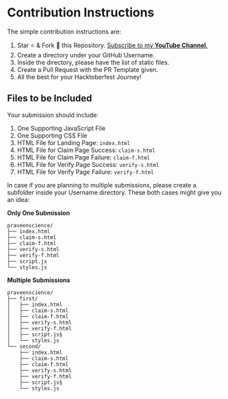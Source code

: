 # Contribution Instructions

The simple contribution instructions are:

1. Star :star: & Fork :fork_and_knife: this Repository. [Subscribe to my **YouTube Channel**.](https://rb.gy/fupw21)
2. Create a directory under your GitHub Username.
3. Inside the directory, please have the list of static files.
4. Create a Pull Request with the PR Template given.
5. All the best for your Hacktoberfest Journey!

## Files to be Included

Your submission should include:

1. One Supporting JavaScript File
2. One Supporting CSS File
3. HTML File for Landing Page: `index.html`
4. HTML File for Claim Page Success: `claim-s.html`
5. HTML File for Claim Page Failure: `claim-f.html`
6. HTML File for Verify Page Success: `verify-s.html`
7. HTML File for Verify Page Failure: `verify-f.html`

In case if you are planning to multiple submissions, please create a subfolder inside your Username directory. These both cases might give you an idea:

**Only One Submission**

```text
praveenscience/
├── index.html
├── claim-s.html
├── claim-f.html
├── verify-s.html
├── verify-f.html
├── script.js
└── styles.js
```

**Multiple Submissions**

```text
praveenscience/
├── first/
│   ├── index.html
│   ├── claim-s.html
│   ├── claim-f.html
│   ├── verify-s.html
│   ├── verify-f.html
│   ├── script.js§
│   └── styles.js
└── second/
    ├── index.html
    ├── claim-s.html
    ├── claim-f.html
    ├── verify-s.html
    ├── verify-f.html
    ├── script.js§
    └── styles.js
```
